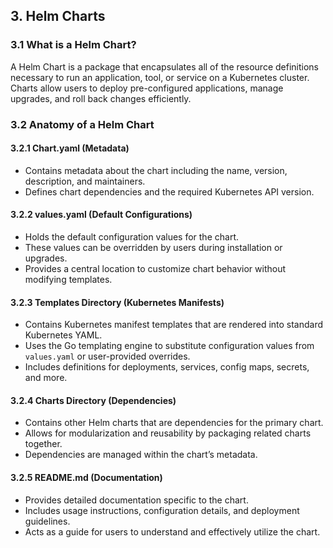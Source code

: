 ## 3. Helm Charts

### 3.1 What is a Helm Chart?
A Helm Chart is a package that encapsulates all of the resource definitions necessary to run an application, tool, or service on a Kubernetes cluster. Charts allow users to deploy pre-configured applications, manage upgrades, and roll back changes efficiently.

### 3.2 Anatomy of a Helm Chart

#### 3.2.1 Chart.yaml (Metadata)
- Contains metadata about the chart including the name, version, description, and maintainers.
- Defines chart dependencies and the required Kubernetes API version.

#### 3.2.2 values.yaml (Default Configurations)
- Holds the default configuration values for the chart.
- These values can be overridden by users during installation or upgrades.
- Provides a central location to customize chart behavior without modifying templates.

#### 3.2.3 Templates Directory (Kubernetes Manifests)
- Contains Kubernetes manifest templates that are rendered into standard Kubernetes YAML.
- Uses the Go templating engine to substitute configuration values from `values.yaml` or user-provided overrides.
- Includes definitions for deployments, services, config maps, secrets, and more.

#### 3.2.4 Charts Directory (Dependencies)
- Contains other Helm charts that are dependencies for the primary chart.
- Allows for modularization and reusability by packaging related charts together.
- Dependencies are managed within the chart’s metadata.

#### 3.2.5 README.md (Documentation)
- Provides detailed documentation specific to the chart.
- Includes usage instructions, configuration details, and deployment guidelines.
- Acts as a guide for users to understand and effectively utilize the chart.